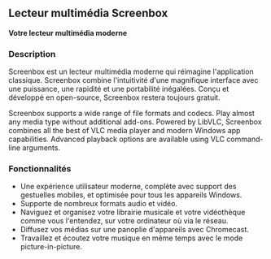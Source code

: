 <!-- Markdown version of store listing for localization. -->
<!-- Feel free to adapt or modify key points if necessary. -->
## Lecteur multimédia Screenbox

**Votre lecteur multimédia moderne**

### Description

Screenbox est un lecteur multimédia moderne qui réimagine l'application classique. Screenbox combine l'intuitivité d'une magnifique interface avec une puissance, une rapidité et une portabilité inégalées. Conçu et développé en open-source, Screenbox restera toujours gratuit.

Screenbox supports a wide range of file formats and codecs. Play almost any media type without additional add-ons. Powered by LibVLC, Screenbox combines all the best of VLC media player and modern Windows app capabilities. Advanced playback options are available using VLC command-line arguments.

### Fonctionnalités

- Une expérience utilisateur moderne, complète avec support des gestuelles mobiles, et optimisée pour tous les appareils Windows.
- Supporte de nombreux formats audio et vidéo.
- Naviguez et organisez votre librairie musicale et votre vidéothèque comme vous l'entendez, sur votre ordinateur où via le réseau.
- Diffusez vos médias sur une panoplie d'appareils avec Chromecast.
- Travaillez et écoutez votre musique en même temps avec le mode picture-in-picture.
